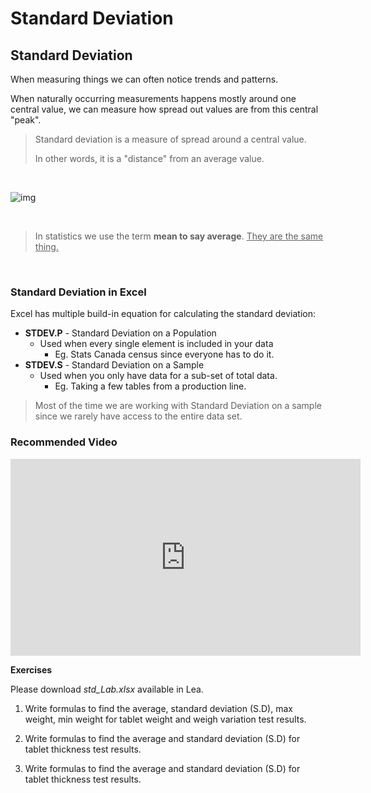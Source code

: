 # Standard Deviation

## Standard Deviation

When measuring things we can often notice trends and patterns.

When naturally occurring measurements happens mostly around one central value, we can measure how spread out values are from this central "peak".

> Standard deviation is a measure of spread around a central value.
>
> In other words, it is a "distance" from an average value.

<br>

![img](https://lh3.googleusercontent.com/W-XT4s8T5amCCICtC1EGEKcX6fKbCpMkn0wmRzaf4hCkItPyeGkSUCkyR6FqQ9AdxAh5fNqNMayUhshJVWDc0lX4Xt6n3IkvSv2g9jxigDbXVM1phGyKQQCT7905slLvuPnjAPNribs ':size=600')

<br>

> In statistics we use the term **mean to say average**. <u>They are the same thing.</u>

<br>



### Standard Deviation in Excel

Excel has multiple build-in equation for calculating the standard deviation:

- **STDEV.P** - Standard Deviation on a Population
  - Used when every single element is included in your data
    - Eg. Stats Canada census since everyone has to do it.
- **STDEV.S** - Standard Deviation on a Sample
  - Used when you only have data for a sub-set of total data.
    - Eg. Taking a few tables from a production line.



> Most of the time we are working with Standard Deviation on a sample since we rarely have access to the entire data set.



### Recommended Video

<iframe width="560" height="315" src="https://www.youtube.com/embed/MRqtXL2WX2M" frameborder="0" allow="accelerometer; autoplay; clipboard-write; encrypted-media; gyroscope; picture-in-picture" allowfullscreen></iframe>

**Exercises**

Please download *std_Lab.xlsx* available in Lea.

1. Write formulas to find the average, standard deviation (S.D), max weight, min weight for tablet weight and weigh variation test results.

2. Write formulas to find the average and standard deviation (S.D) for tablet thickness test results.

3. Write formulas to find the average and standard deviation (S.D) for tablet thickness test results.

   